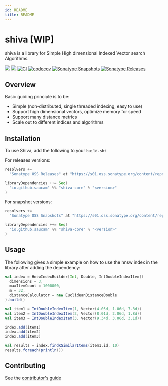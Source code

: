 ```yaml
---
id: README
title: README
---
```



# shiva [WIP]
shiva is a library for Simple High dimensional Indexed Vector search Algorithms.

![](https://img.shields.io/github/license/saucam/shiva)
![](https://img.shields.io/github/issues/saucam/shiva)
[![CI](https://github.com/saucam/shiva/actions/workflows/ci.yaml/badge.svg?branch=main)](https://github.com/saucam/shiva/actions/workflows/ci.yaml)
[![codecov](https://codecov.io/gh/saucam/shiva/branch/main/graph/badge.svg?token=7UDJE3NX5K)](https://codecov.io/gh/saucam/shiva)
[![Sonatype Snapshots](https://img.shields.io/nexus/s/io.github.saucam/shiva-core_2.13?server=https%3A%2F%2Fs01.oss.sonatype.org%2F)](https://s01.oss.sonatype.org/content/repositories/snapshots/io/github/saucam/shiva-core_2.13/)
[![Sonatype Releases](https://img.shields.io/nexus/r/io.github.saucam/shiva-core_2.13?nexusVersion=2&server=https%3A%2F%2Fs01.oss.sonatype.org)](https://s01.oss.sonatype.org/content/repositories/releases/io/github/saucam/shiva-core_2.13/)
## Overview

Basic guiding principle is to be:
- Simple (non-distributed, single threaded indexing, easy to use)
- Support high dimensional vectors, optimize memory for speed
- Support many distance metrics
- Scale out to different indices and algorithms

## Installation
To use Shiva, add the following to your ```build.sbt```

For releases versions:
```scala
resolvers +=
  "Sonatype OSS Releases" at "https://s01.oss.sonatype.org/content/repositories/releases"

libraryDependencies ++= Seq(
  "io.github.saucam" %% "shiva-core" % "<version>"
)
```

For snapshot versions:

```scala
resolvers +=
  "Sonatype OSS Snapshots" at "https://s01.oss.sonatype.org/content/repositories/snapshots"

libraryDependencies ++= Seq(
  "io.github.saucam" %% "shiva-core" % "<version>"
)
```

## Usage

The following gives a simple example on how to use the hnsw index in the library after adding the dependency:

```scala
val index = HnswIndexBuilder[Int, Double, IntDoubleIndexItem](
  dimensions = 3,
  maxItemCount = 1000000,
  m = 32,
  distanceCalculator = new EuclideanDistanceDouble
).build()

val item1 = IntDoubleIndexItem(1, Vector(4.05d, 1.06d, 7.8d))
val item2 = IntDoubleIndexItem(2, Vector(8.01d, 2.06d, 1.8d))
val item3 = IntDoubleIndexItem(3, Vector(9.34d, 3.06d, 3.1d))

index.add(item1)
index.add(item2)
index.add(item3)

val results = index.findKSimilarItems(item1.id, 10)
results.foreach(println())
```

## Contributing
See the [contributor's guide](CONTRIBUTING.md)
